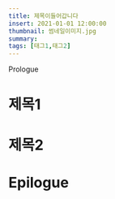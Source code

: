 ```yaml
---
title: 제목이들어갑니다
insert: 2021-01-01 12:00:00
thumbnail: 썸네일이미지.jpg
summary: 
tags: [태그1,태그2]
---
```


Prologue

# 제목1

# 제목2

# Epilogue